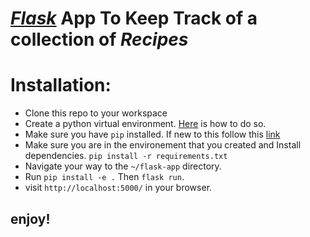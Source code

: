 # *[Flask](http://flask.pocoo.org/)* App To Keep Track of a collection of *Recipes*

# Installation:
* Clone this repo to your workspace
* Create  a python virtual environment. [Here](http://docs.python-guide.org/en/latest/dev/virtualenvs/) is how to do so.
* Make sure you have `pip` installed. If new to this follow this [link](https://packaging.python.org/tutorials/installing-packages/)
* Make sure you are in the environement that you created and Install dependencies. `pip install -r requirements.txt`
* Navigate your way to the `~/flask-app` directory.
* Run `pip install -e .` Then `flask run`.
* visit `http://localhost:5000/` in your browser.
## enjoy!